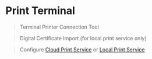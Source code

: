# Print Terminal
> Terminal Printer Connection Tool

[](../inc/downloadlink.md ':include')

> Digital Certificate Import (for local print service only)

[](../inc/certificatelink.md ':include')

> Configure [Cloud Print Service](sc-cloudPrint.md#start) or [Local Print Service](sc-localPrint.md#start)